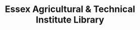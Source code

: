 ---
layout: repo
title: "Essex Agricultural & Technical Institute Library"
id: 17883
permalink: repos/17883/
---